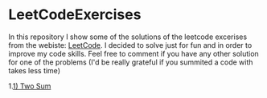 # LeetCodeExercises
In this repository I show some of the solutions of the leetcode excerises from the webiste:  [LeetCode](https://pages.github.com/).
I decided to solve just for fun and in order to improve my code skills.
Feel free to comment if you have any other solution for one of the problems (I'd be really grateful if you summited a code with takes less time)


1.[1) Two Sum](https://leetcode.com/problems/two-sum/)
